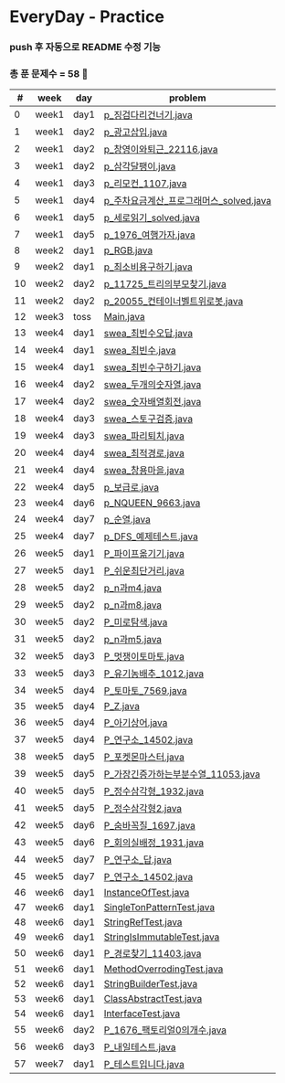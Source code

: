# EveryDay - Practice
### push 후 자동으로 README 수정 기능
### 총 푼 문제수 = 58 🎉

| # | week | day | problem |
| ------------- | ------------- | ------------- | ------------- |
| 0  | week1 | day1 | [p_징검다리건너기.java](src/week1/day1/p_징검다리건너기.java)|
| 1  | week1 | day2 | [p_광고삽입.java](src/week1/day2/p_광고삽입.java)|
| 2  | week1 | day2 | [p_창영이와퇴근_22116.java](src/week1/day2/p_창영이와퇴근_22116.java)|
| 3  | week1 | day2 | [p_삼각달팽이.java](src/week1/day2/p_삼각달팽이.java)|
| 4  | week1 | day3 | [p_리모컨_1107.java](src/week1/day3/p_리모컨_1107.java)|
| 5  | week1 | day4 | [p_주차요금계산_프로그래머스_solved.java](src/week1/day4/p_주차요금계산_프로그래머스_solved.java)|
| 6  | week1 | day5 | [p_세로읽기_solved.java](src/week1/day5/p_세로읽기_solved.java)|
| 7  | week1 | day5 | [p_1976_여행가자.java](src/week1/day5/p_1976_여행가자.java)|
| 8  | week2 | day1 | [p_RGB.java](src/week2/day1/p_RGB.java)|
| 9  | week2 | day1 | [p_최소비용구하기.java](src/week2/day1/p_최소비용구하기.java)|
| 10  | week2 | day2 | [p_11725_트리의부모찾기.java](src/week2/day2/p_11725_트리의부모찾기.java)|
| 11  | week2 | day2 | [p_20055_컨테이너벨트위로봇.java](src/week2/day2/p_20055_컨테이너벨트위로봇.java)|
| 12  | week3 | toss | [Main.java](src/week3/toss/Main.java)|
| 13  | week4 | day1 | [swea_최빈수오답.java](src/week4/day1/swea_최빈수오답.java)|
| 14  | week4 | day1 | [swea_최빈수.java](src/week4/day1/swea_최빈수.java)|
| 15  | week4 | day1 | [swea_최빈수구하기.java](src/week4/day1/swea_최빈수구하기.java)|
| 16  | week4 | day2 | [swea_두개의숫자열.java](src/week4/day2/swea_두개의숫자열.java)|
| 17  | week4 | day2 | [swea_숫자배열회전.java](src/week4/day2/swea_숫자배열회전.java)|
| 18  | week4 | day3 | [swea_스토구검증.java](src/week4/day3/swea_스토구검증.java)|
| 19  | week4 | day3 | [swea_파리퇴치.java](src/week4/day3/swea_파리퇴치.java)|
| 20  | week4 | day4 | [swea_최적경로.java](src/week4/day4/swea_최적경로.java)|
| 21  | week4 | day4 | [swea_창용마을.java](src/week4/day4/swea_창용마을.java)|
| 22  | week4 | day5 | [p_보급로.java](src/week4/day5/p_보급로.java)|
| 23  | week4 | day6 | [p_NQUEEN_9663.java](src/week4/day6/p_NQUEEN_9663.java)|
| 24  | week4 | day7 | [p_순열.java](src/week4/day7/p_순열.java)|
| 25  | week4 | day7 | [p_DFS_예제테스트.java](src/week4/day7/p_DFS_예제테스트.java)|
| 26  | week5 | day1 | [P_파이프옮기기.java](src/week5/day1/P_파이프옮기기.java)|
| 27  | week5 | day1 | [P_쉬운최단거리.java](src/week5/day1/P_쉬운최단거리.java)|
| 28  | week5 | day2 | [p_n과m4.java](src/week5/day2/p_n과m4.java)|
| 29  | week5 | day2 | [p_n과m8.java](src/week5/day2/p_n과m8.java)|
| 30  | week5 | day2 | [P_미로탐색.java](src/week5/day2/P_미로탐색.java)|
| 31  | week5 | day2 | [p_n과m5.java](src/week5/day2/p_n과m5.java)|
| 32  | week5 | day3 | [P_멋쟁이토마토.java](src/week5/day3/P_멋쟁이토마토.java)|
| 33  | week5 | day3 | [P_유기농배추_1012.java](src/week5/day3/P_유기농배추_1012.java)|
| 34  | week5 | day4 | [P_토마토_7569.java](src/week5/day4/P_토마토_7569.java)|
| 35  | week5 | day4 | [P_Z.java](src/week5/day4/P_Z.java)|
| 36  | week5 | day4 | [P_아기상어.java](src/week5/day4/P_아기상어.java)|
| 37  | week5 | day4 | [P_연구소_14502.java](src/week5/day4/P_연구소_14502.java)|
| 38  | week5 | day5 | [P_포켓몬마스터.java](src/week5/day5/P_포켓몬마스터.java)|
| 39  | week5 | day5 | [P_가장긴증가하는부분수열_11053.java](src/week5/day5/P_가장긴증가하는부분수열_11053.java)|
| 40  | week5 | day5 | [P_정수삼각형_1932.java](src/week5/day5/P_정수삼각형_1932.java)|
| 41  | week5 | day5 | [P_정수삼각형2.java](src/week5/day5/P_정수삼각형2.java)|
| 42  | week5 | day6 | [P_숨바꼭질_1697.java](src/week5/day6/P_숨바꼭질_1697.java)|
| 43  | week5 | day6 | [P_회의실배정_1931.java](src/week5/day6/P_회의실배정_1931.java)|
| 44  | week5 | day7 | [P_연구소_답.java](src/week5/day7/P_연구소_답.java)|
| 45  | week5 | day7 | [P_연구소_14502.java](src/week5/day7/P_연구소_14502.java)|
| 46  | week6 | day1 | [InstanceOfTest.java](src/week6/day1/InstanceOfTest.java)|
| 47  | week6 | day1 | [SingleTonPatternTest.java](src/week6/day1/SingleTonPatternTest.java)|
| 48  | week6 | day1 | [StringRefTest.java](src/week6/day1/StringRefTest.java)|
| 49  | week6 | day1 | [StringIsImmutableTest.java](src/week6/day1/StringIsImmutableTest.java)|
| 50  | week6 | day1 | [P_경로찾기_11403.java](src/week6/day1/P_경로찾기_11403.java)|
| 51  | week6 | day1 | [MethodOverrodingTest.java](src/week6/day1/MethodOverrodingTest.java)|
| 52  | week6 | day1 | [StringBuilderTest.java](src/week6/day1/StringBuilderTest.java)|
| 53  | week6 | day1 | [ClassAbstractTest.java](src/week6/day1/ClassAbstractTest.java)|
| 54  | week6 | day1 | [InterfaceTest.java](src/week6/day1/InterfaceTest.java)|
| 55  | week6 | day2 | [P_1676_팩토리얼0의개수.java](src/week6/day2/P_1676_팩토리얼0의개수.java)|
| 56  | week6 | day3 | [P_내일테스트.java](src/week6/day3/P_내일테스트.java)|
| 57  | week7 | day1 | [P_테스트입니다.java](src/week7/day1/P_테스트입니다.java)|

